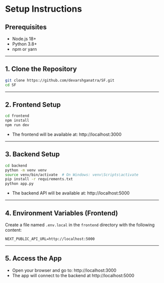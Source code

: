 # Setup Instructions

## Prerequisites
- Node.js 18+
- Python 3.8+
- npm or yarn

---

## 1. Clone the Repository
```bash
git clone https://github.com/devarshganatra/SF.git
cd SF
```

---

## 2. Frontend Setup
```bash
cd frontend
npm install
npm run dev
```
- The frontend will be available at: http://localhost:3000

---

## 3. Backend Setup
```bash
cd backend
python -m venv venv
source venv/bin/activate  # On Windows: venv\Scripts\activate
pip install -r requirements.txt
python app.py
```
- The backend API will be available at: http://localhost:5000

---

## 4. Environment Variables (Frontend)
Create a file named `.env.local` in the `frontend` directory with the following content:
```env
NEXT_PUBLIC_API_URL=http://localhost:5000
```

---

## 5. Access the App
- Open your browser and go to: http://localhost:3000
- The app will connect to the backend at http://localhost:5000 
